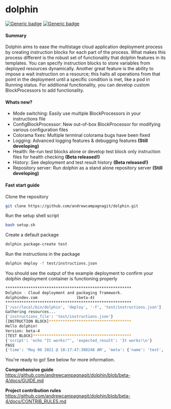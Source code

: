 # dolphin 

[![Generic badge](https://img.shields.io/badge/python-3.7-blue)](https://shields.io/)
[![Generic badge](https://img.shields.io/badge/dolphin-beta--4-orange)](https://shields.io)

#### Summary

Dolphin aims to ease the multistage cloud application deployment process by creating instruction blocks for each part of the process. What makes this process different is the robust set of functionality that dolphin features in its templates. You can specify instruction blocks to store variables from deployed resources dynamically. Another great feature is the ability to impose a wait instruction on a resource; this halts all operations from that point in the deployment until a specific condition is met, like a pod in Running status. For additional functionality, you can develop custom BlockProcessors to add functionality.

#### Whats new?

- Mode switching: Easily use multiple BlockProcessors in your instructions file
- ConfigBlockProcessor: New out-of-box BlockProcessor for modifying various configuration files
- Colorama fixes: Multiple terminal colorama bugs have been fixed
- Logging: Advanced logging features & debugging features **(Still developing)**
- Health: Re-run test blocks alone or develop test block only instruction files for health checking **(Beta released!)**
- History: See deployment and test result history **(Beta released!)**
- Repository server: Run dolphin as a stand alone repository server **(Still developing)**

#### Fast start guide

Clone the repository
```bash
git clone https://github.com/andrewcampagnagit/dolphin.git
```

Run the setup shell script
```bash
bash setup.sh
```

Create a default package
```bash
dolphin package-create test
```

Run the instructions in the package
```bash
dolphin deploy -f test/instructions.json
```

You should see the output of the example deployment to confirm your dolphin deployment container is functioning properly
```bash
*******************************************************
Dolphin - Cloud deployment and packaging framework.
dolphindev.com				   (beta-4)
*******************************************************
['/usr/local/bin/dolphin', 'deploy', '-f', 'test/instructions.json']
Gathering resources...
{'instructions_file': 'test/instructions.json'}
[INSTRUCTION BLOCK]************************************
Hello dolphin!
Version: beta-4
[TEST BLOCK]*******************************************
{'script': 'echo "It works!"', 'expected_result': 'It works!\n'}
PASS
{'time': 'May 06 2021 @ 10:17:47:380248 AM', 'meta': {'name': 'test', 'generatedBy': 'dolphin packager'}, 'id': '6e7e80514d734888b5cd33b38efd9a7e', 'tests': {0: {'script': 'echo "It works!"', 'status': 'Pass'}}, 'status': 'DeploySuccessful'}
```

You're ready to go! See below for more information.

**Comprehensive guide** https://github.com/andrewcampagnagit/dolphin/blob/beta-4/docs/GUIDE.md

**Project contribution rules** https://github.com/andrewcampagnagit/dolphin/blob/beta-4/docs/CONTRIB_RULES.md


